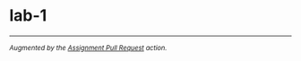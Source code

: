 # lab-1

---
<sub>*Augmented by the [Assignment Pull Request](https://github.com/majikmate/assignment-pull-request) action.*</sub>
